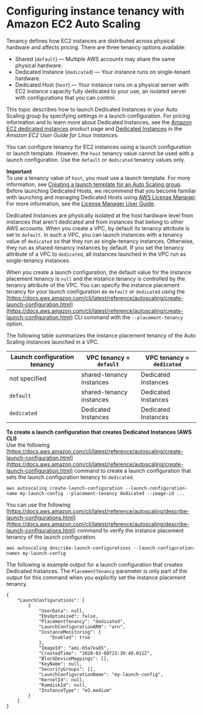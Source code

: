 # Configuring instance tenancy with Amazon EC2 Auto Scaling<a name="auto-scaling-dedicated-instances"></a>

Tenancy defines how EC2 instances are distributed across physical hardware and affects pricing\. There are three tenancy options available: 
+ Shared \(`default`\) — Multiple AWS accounts may share the same physical hardware\. 
+ Dedicated Instance \(`dedicated`\) — Your instance runs on single\-tenant hardware\. 
+ Dedicated Host \(`host`\) — Your instance runs on a physical server with EC2 instance capacity fully dedicated to your use, an isolated server with configurations that you can control\. 

This topic describes how to launch Dedicated Instances in your Auto Scaling group by specifying settings in a launch configuration\. For pricing information and to learn more about Dedicated Instances, see the [Amazon EC2 dedicated instances](https://aws.amazon.com/ec2/purchasing-options/dedicated-instances/) product page and [Dedicated Instances](https://docs.aws.amazon.com/AWSEC2/latest/UserGuide/dedicated-instance.html) in the *Amazon EC2 User Guide for Linux Instances*\. 

You can configure tenancy for EC2 instances using a launch configuration or launch template\. However, the `host` tenancy value cannot be used with a launch configuration\. Use the `default` or `dedicated` tenancy values only\.

**Important**  
To use a tenancy value of `host`, you must use a launch template\. For more information, see [Creating a launch template for an Auto Scaling group](create-launch-template.md)\. Before launching Dedicated Hosts, we recommend that you become familiar with launching and managing Dedicated Hosts using [AWS License Manager](http://aws.amazon.com/ec2/dedicated-hosts/)\. For more information, see the [License Manager User Guide](https://docs.aws.amazon.com/license-manager/latest/userguide/)\.

Dedicated Instances are physically isolated at the host hardware level from instances that aren't dedicated and from instances that belong to other AWS accounts\. When you create a VPC, by default its tenancy attribute is set to `default`\. In such a VPC, you can launch instances with a tenancy value of `dedicated` so that they run as single\-tenancy instances\. Otherwise, they run as shared\-tenancy instances by default\. If you set the tenancy attribute of a VPC to `dedicated`, all instances launched in the VPC run as single\-tenancy instances\. 

When you create a launch configuration, the default value for the instance placement tenancy is `null` and the instance tenancy is controlled by the tenancy attribute of the VPC\. You can specify the instance placement tenancy for your launch configuration as `default` or `dedicated` using the [https://docs.aws.amazon.com/cli/latest/reference/autoscaling/create-launch-configuration.html](https://docs.aws.amazon.com/cli/latest/reference/autoscaling/create-launch-configuration.html) CLI command with the `--placement-tenancy` option\. 

The following table summarizes the instance placement tenancy of the Auto Scaling instances launched in a VPC\.


| Launch configuration tenancy | VPC tenancy = `default` | VPC tenancy = `dedicated` | 
| --- | --- | --- | 
|  not specified  |  shared\-tenancy instances  |  Dedicated Instances  | 
|   `default`   |  shared\-tenancy instances  |  Dedicated Instances  | 
|   `dedicated`   |  Dedicated Instances  |  Dedicated Instances  | 

**To create a launch configuration that creates Dedicated Instances \(AWS CLI\)**  
Use the following [https://docs.aws.amazon.com/cli/latest/reference/autoscaling/create-launch-configuration.html](https://docs.aws.amazon.com/cli/latest/reference/autoscaling/create-launch-configuration.html) command to create a launch configuration that sets the launch configuration tenancy to `dedicated`\.

```
aws autoscaling create-launch-configuration --launch-configuration-name my-launch-config --placement-tenancy dedicated --image-id ...
```

You can use the following [https://docs.aws.amazon.com/cli/latest/reference/autoscaling/describe-launch-configurations.html](https://docs.aws.amazon.com/cli/latest/reference/autoscaling/describe-launch-configurations.html) command to verify the instance placement tenancy of the launch configuration\.

```
aws autoscaling describe-launch-configurations --launch-configuration-names my-launch-config
```

The following is example output for a launch configuration that creates Dedicated Instances\. The `PlacementTenancy` parameter is only part of the output for this command when you explicitly set the instance placement tenancy\.

```
{
    "LaunchConfigurations": [
        {
            "UserData": null,
            "EbsOptimized": false,
            "PlacementTenancy": "dedicated",
            "LaunchConfigurationARN": "arn",
            "InstanceMonitoring": {
                "Enabled": true
            },
            "ImageId": "ami-b5a7ea85",
            "CreatedTime": "2020-03-08T23:39:49.011Z",
            "BlockDeviceMappings": [],
            "KeyName": null,
            "SecurityGroups": [],
            "LaunchConfigurationName": "my-launch-config",
            "KernelId": null,
            "RamdiskId": null,
            "InstanceType": "m3.medium"
        }
    ]
}
```